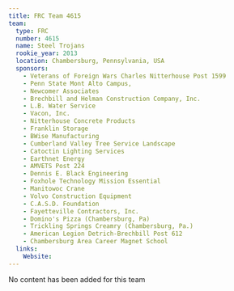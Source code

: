 ```yaml
---
title: FRC Team 4615
team:
  type: FRC
  number: 4615
  name: Steel Trojans
  rookie_year: 2013
  location: Chambersburg, Pennsylvania, USA
  sponsors:
    - Veterans of Foreign Wars Charles Nitterhouse Post 1599
    - Penn State Mont Alto Campus,
    - Newcomer Associates
    - Brechbill and Helman Construction Company, Inc.
    - L.B. Water Service
    - Vacon, Inc.
    - Nitterhouse Concrete Products
    - Franklin Storage
    - BWise Manufacturing
    - Cumberland Valley Tree Service Landscape
    - Catoctin Lighting Services
    - Earthnet Energy
    - AMVETS Post 224
    - Dennis E. Black Engineering
    - Foxhole Technology Mission Essential
    - Manitowoc Crane
    - Volvo Construction Equipment
    - C.A.S.D. Foundation
    - Fayetteville Contractors, Inc.
    - Domino's Pizza (Chambersburg, Pa)
    - Trickling Springs Creamry (Chambersburg, Pa.)
    - American Legion Detrich-Brechbill Post 612
    - Chambersburg Area Career Magnet School
  links:
    Website: 
---
```

No content has been added for this team